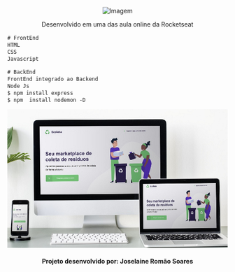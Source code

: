 
<p align="center">
  <img  src="https://github.com/joselainejrs/ecoleta-font-back/blob/master/ecoleta/assets/logo.svg" alt="Imagem">
</p>

<p align="center">
 Desenvolvido em uma das aula online da Rocketseat
</p>

```
# FrontEnd
HTML
CSS
Javascript
```

```
# BackEnd
FrontEnd integrado ao Backend
Node Js
$ npm install express
$ npm  install nodemon -D
```


![Imagem](https://github.com/joselainejrs/ecoleta/blob/master/ecoleta/assets/apresentacao.jpg)

<h4 align="center">
Projeto desenvolvido por: Joselaine Romão Soares
</h4>

